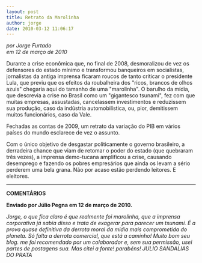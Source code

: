 ```yaml
---
layout: post
title: Retrato da Marolinha
author: jorge
date: 2010-03-12 11:06:17
---
```

*por Jorge Furtado*\
*em 12 de março de 2010*

Durante a crise econômica que, no final de 2008, desmoralizou de vez os defensores do estado mínimo e transformou banqueiros em socialistas, jornalistas da antiga imprensa ficaram roucos de tanto criticar o presidente Lula, que previu que os efeitos da roubalheira dos "ricos, brancos de olhos azuis" chegaria aqui do tamanho de uma "marolinha". O barulho da mídia, que descrevia a crise no Brasil como um "gigantesco tsunami", fez com que muitas empresas, assustadas, cancelassem investimentos e reduzissem sua produção, caso da indústria automobilística, ou, pior, demitissem muitos funcionários, caso da Vale.

Fechadas as contas de 2009, um retrato da variação do PIB em vários países do mundo esclarece de vez o assunto.

Com o único objetivo de desgastar politicamente o governo brasileiro, a derradeira chance que viam de retomar o poder do estado (que quebraram três vezes), a imprensa demo-tucana amplificou a crise, causando desemprego e fazendo os pobres empresários que ainda os levam a sério perderem uma bela grana. Não por acaso estão perdendo leitores. E eleitores.

- - -

**COMENTÁRIOS**

**Enviado por Júlio Pegna em 12 de março de 2010.**

*Jorge, o que fica claro é que realmente foi marolinha, que a imprensa corporativa já sabia disso e trata de exagerar para parecer um tsunami. É a prova quase definitiva da derrota moral da midia mais comprometida do planeta. Só falta a derrota comercial, que está a caminho! Muito bom seu blog. me foi recomendado por um colaborador e, sem sua permissão, usei partes de postagens sua. Mas citei a fonte! parabéns! JULIO SANDALIAS DO PRATA*